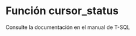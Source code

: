 ﻿---
FunctionName: "cursor_status"
FunctionType: "SQL"
Autogenerated: true
---

# Función  cursor_status

Consulte la documentación en el manual de T-SQL
